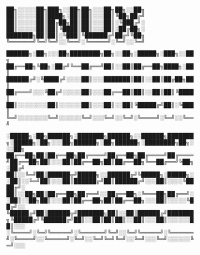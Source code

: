 ██╗░░░░░██╗███╗░░██╗██╗░░░██╗██╗░░██╗
██║░░░░░██║████╗░██║██║░░░██║╚██╗██╔╝
██║░░░░░██║██╔██╗██║██║░░░██║░╚███╔╝░
██║░░░░░██║██║╚████║██║░░░██║░██╔██╗░
███████╗██║██║░╚███║╚██████╔╝██╔╝╚██╗
╚══════╝╚═╝╚═╝░░╚══╝░╚═════╝░╚═╝░░╚═╝

██████╗░██╗░░░██╗████████╗██╗░░██╗░█████╗░███╗░░██╗
██╔══██╗╚██╗░██╔╝╚══██╔══╝██║░░██║██╔══██╗████╗░██║
██████╔╝░╚████╔╝░░░░██║░░░███████║██║░░██║██╔██╗██║
██╔═══╝░░░╚██╔╝░░░░░██║░░░██╔══██║██║░░██║██║╚████║
██║░░░░░░░░██║░░░░░░██║░░░██║░░██║╚█████╔╝██║░╚███║
╚═╝░░░░░░░░╚═╝░░░░░░╚═╝░░░╚═╝░░╚═╝░╚════╝░╚═╝░░╚══╝

░█████╗░██╗██████╗░███████╗██████╗░░██████╗███████╗░█████╗░██╗░░░██╗██████╗░██╗██████╗░████████╗██╗░░░██╗
██╔══██╗██║██╔══██╗██╔════╝██╔══██╗██╔════╝██╔════╝██╔══██╗██║░░░██║██╔══██╗██║██╔══██╗╚══██╔══╝╚██╗░██╔╝
██║░░╚═╝██║██████╦╝█████╗░░██████╔╝╚█████╗░█████╗░░██║░░╚═╝██║░░░██║██████╔╝██║██████╔╝░░░██║░░░░╚████╔╝░
██║░░██╗██║██╔══██╗██╔══╝░░██╔══██╗░╚═══██╗██╔══╝░░██║░░██╗██║░░░██║██╔══██╗██║██╔══██╗░░░██║░░░░░╚██╔╝░░
╚█████╔╝██║██████╦╝███████╗██║░░██║██████╔╝███████╗╚█████╔╝╚██████╔╝██║░░██║██║██║░░██║░░░██║░░░░░░██║░░░
░╚════╝░╚═╝╚═════╝░╚══════╝╚═╝░░╚═╝╚═════╝░╚══════╝░╚════╝░░╚═════╝░╚═╝░░╚═╝╚═╝╚═╝░░╚═╝░░░╚═╝░░░░░░╚═╝░░░
